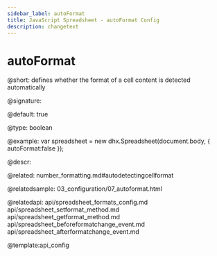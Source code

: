 ```yaml
---
sidebar_label: autoFormat
title: JavaScript Spreadsheet - autoFormat Config
description: changetext
---
```


# autoFormat

@short: defines whether the format of a cell content is detected automatically

@signature:

@default: true

@type: boolean

@example:
var spreadsheet = new dhx.Spreadsheet(document.body, {
    autoFormat:false
});

@descr:

@related:
number_formatting.md#autodetectingcellformat

@relatedsample:
03_configuration/07_autoformat.html

@relatedapi:
api/spreadsheet_formats_config.md
api/spreadsheet_setformat_method.md
api/spreadsheet_getformat_method.md
api/spreadsheet_beforeformatchange_event.md
api/spreadsheet_afterformatchange_event.md

@template:api_config